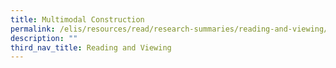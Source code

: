 ```yaml
---
title: Multimodal Construction
permalink: /elis/resources/read/research-summaries/reading-and-viewing/multimodal-construction/
description: ""
third_nav_title: Reading and Viewing
---
```

